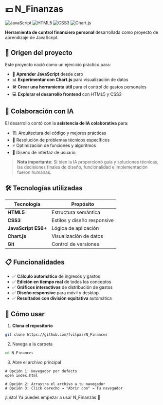 # 💶 N_Finanzas

![JavaScript](https://img.shields.io/badge/JavaScript-ES6+-yellow.svg)
![HTML5](https://img.shields.io/badge/HTML5-Semantic-orange.svg)
![CSS3](https://img.shields.io/badge/CSS3-Responsive-blue.svg)
![Chart.js](https://img.shields.io/badge/Chart.js-Visualization-green.svg)

**Herramienta de control financiero personal** desarrollada como proyecto de aprendizaje de JavaScript.

## 🚀 Origen del proyecto

Este proyecto nació como un ejercicio práctico para:
- 🎯 **Aprender JavaScript** desde cero
- 📊 **Experimentar con Chart.js** para visualización de datos
- 🛠️ **Crear una herramienta útil** para el control de gastos personales
- 💻 **Explorar el desarrollo frontend** con HTML5 y CSS3

## 🤖 Colaboración con IA

El desarrollo contó con la **asistencia de IA colaborativa** para:
- 🏗️ Arquitectura del código y mejores prácticas
- 🔧 Resolución de problemas técnicos específicos
- ⚡ Optimización de funciones y algoritmos
- 🎨 Diseño de interfaz de usuario

> **Nota importante:** Si bien la IA proporcionó guía y soluciones técnicas, las decisiones finales de diseño, funcionalidad e implementación fueron humanas.

## 🛠️ Tecnologías utilizadas

| Tecnología | Propósito |
|------------|-----------|
| **HTML5** | Estructura semántica |
| **CSS3** | Estilos y diseño responsive |
| **JavaScript ES6+** | Lógica de aplicación |
| **Chart.js** | Visualización de datos |
| **Git** | Control de versiones |

## 📋 Funcionalidades

- ✅ **Cálculo automático** de ingresos y gastos
- ✅ **Edición en tiempo real** de todos los conceptos
- ✅ **Gráficos interactivos** de distribución de gastos
- ✅ **Diseño responsive** para móvil y desktop
- ✅ **Resultados con división equitativa** automática

## 🚀 Cómo usar

1. **Clona el repositorio**
```bash
git clone https://github.com/fvilpaz/N_Finances
```

2. Navega a la carpeta

```bash
cd N_Finances
```

3. Abre el archivo principal

```
# Opción 1: Navegador por defecto
open index.html

# Opción 2: Arrastra el archivo a tu navegador
# Opción 3: Click derecho → "Abrir con" → Tu navegador
```

¡Listo! Ya puedes empezar a usar N_Finanzas 🎉

```
